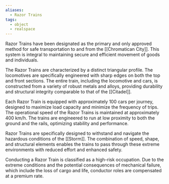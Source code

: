 ```yaml
---
aliases:
  - Razor Trains
tags:
  - object
  - realspace
---
```

Razor Trains have been designated as the primary and only approved method for safe transportation to and from the [[Chromatican City]]. This system is integral to maintaining secure and efficient movement of goods and individuals.

The Razor Trains are characterized by a distinct triangular profile. The locomotives are specifically engineered with sharp edges on both the top and front sections. The entire train, including the locomotive and cars, is constructed from a variety of robust metals and alloys, providing durability and structural integrity comparable to that of the [[Citadel]].

Each Razor Train is equipped with approximately 100 cars per journey, designed to maximize load capacity and minimize the frequency of trips. The operational speed of the Razor Trains is maintained at approximately 400 km/h. The trains are engineered to run at low proximity to both the ground and the rails, optimizing stability and performance.

Razor Trains are specifically designed to withstand and navigate the hazardous conditions of the [[Storm]]. The combination of speed, shape, and structural elements enables the trains to pass through these extreme environments with reduced effort and enhanced safety.

Conducting a Razor Train is classified as a high-risk occupation. Due to the extreme conditions and the potential consequences of mechanical failure, which include the loss of cargo and life, conductor roles are compensated at a premium rate.